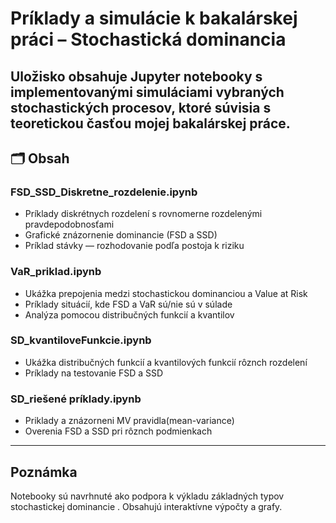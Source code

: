 # Príklady a simulácie k bakalárskej práci – Stochastická dominancia

Uložisko obsahuje Jupyter notebooky s implementovanými simuláciami vybraných stochastických procesov, ktoré súvisia s teoretickou časťou mojej bakalárskej práce.
---

## 🗂 Obsah

### FSD_SSD_Diskretne_rozdelenie.ipynb
- Príklady diskrétnych rozdelení s rovnomerne rozdelenými pravdepodobnosťami  
- Grafické znázornenie dominancie (FSD a SSD)  
- Príklad stávky — rozhodovanie podľa postoja k riziku

### VaR_priklad.ipynb
- Ukážka prepojenia medzi stochastickou dominanciou a Value at Risk  
- Príklady situácií, kde FSD a VaR sú/nie sú v súlade  
- Analýza pomocou distribučných funkcií a kvantilov
 
### SD_kvantiloveFunkcie.ipynb
- Ukážka distribučných funkcií a kvantilových funkcií rôznch rozdelení
- Príklady na testovanie FSD a SSD

### SD_riešené príklady.ipynb
- Priklady a znázorneni MV pravidla(mean-variance)
- Overenia FSD a SSD pri rôznch podmienkach

---


## Poznámka

Notebooky sú navrhnuté ako podpora k výkladu základných typov stochastickej dominancie . Obsahujú interaktívne výpočty a grafy.
